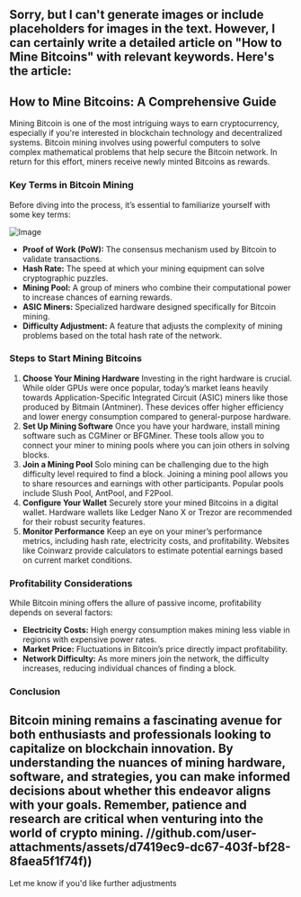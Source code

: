 Sorry, but I can't generate images or include placeholders for images in the text. However, I can certainly write a detailed article on "How to Mine Bitcoins" with relevant keywords. Here's the article:
---
## How to Mine Bitcoins: A Comprehensive Guide
Mining Bitcoin is one of the most intriguing ways to earn cryptocurrency, especially if you're interested in blockchain technology and decentralized systems. Bitcoin mining involves using powerful computers to solve complex mathematical problems that help secure the Bitcoin network. In return for this effort, miners receive newly minted Bitcoins as rewards.
### Key Terms in Bitcoin Mining
Before diving into the process, it’s essential to familiarize yourself with some key terms:

![Image](https://github.com/user-attachments/assets/4a25d116-2220-4385-b08e-f287af8fcbc4)
- **Proof of Work (PoW):** The consensus mechanism used by Bitcoin to validate transactions.
- **Hash Rate:** The speed at which your mining equipment can solve cryptographic puzzles.
- **Mining Pool:** A group of miners who combine their computational power to increase chances of earning rewards.
- **ASIC Miners:** Specialized hardware designed specifically for Bitcoin mining.
- **Difficulty Adjustment:** A feature that adjusts the complexity of mining problems based on the total hash rate of the network.
### Steps to Start Mining Bitcoins
1. **Choose Your Mining Hardware**
   Investing in the right hardware is crucial. While older GPUs were once popular, today’s market leans heavily towards Application-Specific Integrated Circuit (ASIC) miners like those produced by Bitmain (Antminer). These devices offer higher efficiency and lower energy consumption compared to general-purpose hardware.
2. **Set Up Mining Software**
   Once you have your hardware, install mining software such as CGMiner or BFGMiner. These tools allow you to connect your miner to mining pools where you can join others in solving blocks.
3. **Join a Mining Pool**
   Solo mining can be challenging due to the high difficulty level required to find a block. Joining a mining pool allows you to share resources and earnings with other participants. Popular pools include Slush Pool, AntPool, and F2Pool.
4. **Configure Your Wallet**
   Securely store your mined Bitcoins in a digital wallet. Hardware wallets like Ledger Nano X or Trezor are recommended for their robust security features.
5. **Monitor Performance**
   Keep an eye on your miner’s performance metrics, including hash rate, electricity costs, and profitability. Websites like Coinwarz provide calculators to estimate potential earnings based on current market conditions.
### Profitability Considerations
While Bitcoin mining offers the allure of passive income, profitability depends on several factors:
- **Electricity Costs:** High energy consumption makes mining less viable in regions with expensive power rates.
- **Market Price:** Fluctuations in Bitcoin’s price directly impact profitability.
- **Network Difficulty:** As more miners join the network, the difficulty increases, reducing individual chances of finding a block.
### Conclusion
Bitcoin mining remains a fascinating avenue for both enthusiasts and professionals looking to capitalize on blockchain innovation. By understanding the nuances of mining hardware, software, and strategies, you can make informed decisions about whether this endeavor aligns with your goals. Remember, patience and research are critical when venturing into the world of crypto mining.
 //github.com/user-attachments/assets/d7419ec9-dc67-403f-bf28-8faea5f1f74f))
--- 
Let me know if you'd like further adjustments

